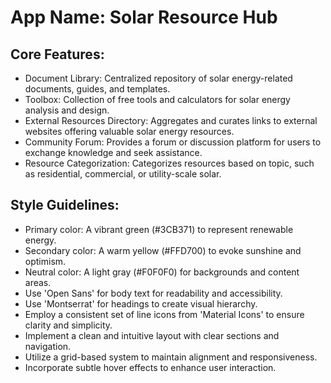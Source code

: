 # **App Name**: Solar Resource Hub

## Core Features:

- Document Library: Centralized repository of solar energy-related documents, guides, and templates.
- Toolbox: Collection of free tools and calculators for solar energy analysis and design.
- External Resources Directory: Aggregates and curates links to external websites offering valuable solar energy resources.
- Community Forum: Provides a forum or discussion platform for users to exchange knowledge and seek assistance.
- Resource Categorization: Categorizes resources based on topic, such as residential, commercial, or utility-scale solar.

## Style Guidelines:

- Primary color: A vibrant green (#3CB371) to represent renewable energy.
- Secondary color: A warm yellow (#FFD700) to evoke sunshine and optimism.
- Neutral color: A light gray (#F0F0F0) for backgrounds and content areas.
- Use 'Open Sans' for body text for readability and accessibility.
- Use 'Montserrat' for headings to create visual hierarchy.
- Employ a consistent set of line icons from 'Material Icons' to ensure clarity and simplicity.
- Implement a clean and intuitive layout with clear sections and navigation.
- Utilize a grid-based system to maintain alignment and responsiveness.
- Incorporate subtle hover effects to enhance user interaction.